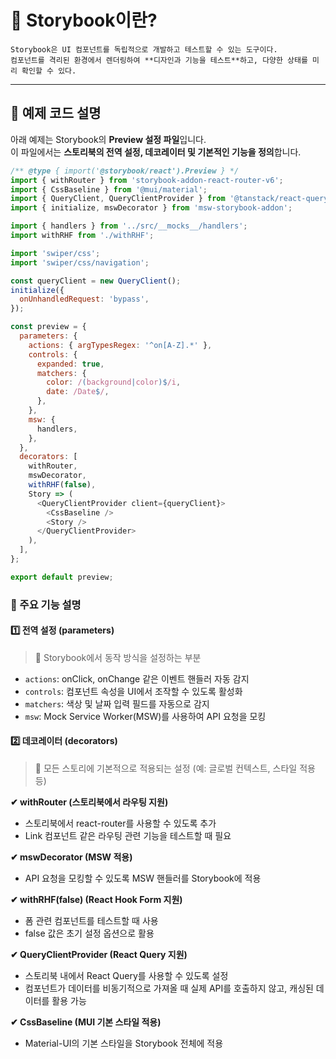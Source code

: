 # 📌 Storybook이란?
~~~
Storybook은 UI 컴포넌트를 독립적으로 개발하고 테스트할 수 있는 도구이다.
컴포넌트를 격리된 환경에서 렌더링하여 **디자인과 기능을 테스트**하고, 다양한 상태를 미리 확인할 수 있다.
~~~

---

## 📌 예제 코드 설명

아래 예제는 Storybook의 **Preview 설정 파일**입니다.  
이 파일에서는 **스토리북의 전역 설정, 데코레이터 및 기본적인 기능을 정의**합니다.

```javascript
/** @type { import('@storybook/react').Preview } */
import { withRouter } from 'storybook-addon-react-router-v6';
import { CssBaseline } from '@mui/material';
import { QueryClient, QueryClientProvider } from '@tanstack/react-query';
import { initialize, mswDecorator } from 'msw-storybook-addon';

import { handlers } from '../src/__mocks__/handlers';
import withRHF from './withRHF';

import 'swiper/css';
import 'swiper/css/navigation';

const queryClient = new QueryClient();
initialize({
  onUnhandledRequest: 'bypass',
});

const preview = {
  parameters: {
    actions: { argTypesRegex: '^on[A-Z].*' },
    controls: {
      expanded: true,
      matchers: {
        color: /(background|color)$/i,
        date: /Date$/,
      },
    },
    msw: {
      handlers,
    },
  },
  decorators: [
    withRouter,
    mswDecorator,
    withRHF(false),
    Story => (
      <QueryClientProvider client={queryClient}>
        <CssBaseline />
        <Story />
      </QueryClientProvider>
    ),
  ],
};

export default preview;
```

### 📍 주요 기능 설명

#### 1️⃣ 전역 설정 (parameters)
> 📌 Storybook에서 동작 방식을 설정하는 부분

- `actions`: onClick, onChange 같은 이벤트 핸들러 자동 감지
- `controls`: 컴포넌트 속성을 UI에서 조작할 수 있도록 활성화
- `matchers`: 색상 및 날짜 입력 필드를 자동으로 감지
- `msw`: Mock Service Worker(MSW)를 사용하여 API 요청을 모킹

#### 2️⃣ 데코레이터 (decorators)
> 📌 모든 스토리에 기본적으로 적용되는 설정 (예: 글로벌 컨텍스트, 스타일 적용 등)

**✔ withRouter (스토리북에서 라우팅 지원)**<br/>
- 스토리북에서 react-router를 사용할 수 있도록 추가
- Link 컴포넌트 같은 라우팅 관련 기능을 테스트할 때 필요

**✔ mswDecorator (MSW 적용)**<br/>
- API 요청을 모킹할 수 있도록 MSW 핸들러를 Storybook에 적용

**✔ withRHF(false) (React Hook Form 지원)**<br/>
- 폼 관련 컴포넌트를 테스트할 때 사용
- false 값은 초기 설정 옵션으로 활용

**✔ QueryClientProvider (React Query 지원)**<br/>
- 스토리북 내에서 React Query를 사용할 수 있도록 설정
- 컴포넌트가 데이터를 비동기적으로 가져올 때 실제 API를 호출하지 않고, 캐싱된 데이터를 활용 가능

**✔ CssBaseline (MUI 기본 스타일 적용)**<br/>
- Material-UI의 기본 스타일을 Storybook 전체에 적용